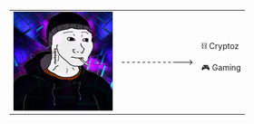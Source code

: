 | | | |
| --- | --- | --- |
| [![](imgs/morektzs.png "morektz")](https://morektz.softr.app/) | -------------> | ⛓️ Cryptoz <p> 🎮 Gaming  | 

